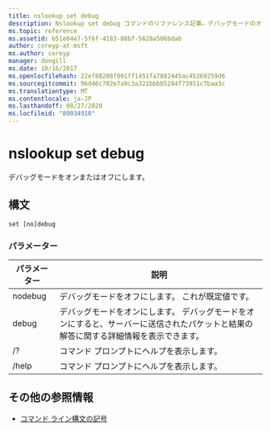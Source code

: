 ```yaml
---
title: nslookup set debug
description: Nslookup set debug コマンドのリファレンス記事。デバッグモードのオンとオフを切り替えます。
ms.topic: reference
ms.assetid: b51e04e7-5f6f-4183-88bf-5628a506bdab
author: coreyp-at-msft
ms.author: coreyp
manager: dongill
ms.date: 10/16/2017
ms.openlocfilehash: 22ef88208f801ff1451fa7882445ac45369259d6
ms.sourcegitcommit: 96d46c702e7a9c3a321bbbb5284f73911c7baa3c
ms.translationtype: MT
ms.contentlocale: ja-JP
ms.lasthandoff: 08/27/2020
ms.locfileid: "89034910"
---
```

# <a name="nslookup-set-debug"></a>nslookup set debug

デバッグモードをオンまたはオフにします。

## <a name="syntax"></a>構文

```
set [no]debug
```

### <a name="parameters"></a>パラメーター

| パラメーター | 説明 |
| ---------- | ---------- |
| nodebug | デバッグモードをオフにします。 これが既定値です。 |
| debug | デバッグモードをオンにします。 デバッグモードをオンにすると、サーバーに送信されたパケットと結果の解答に関する詳細情報を表示できます。 |
| /? | コマンド プロンプトにヘルプを表示します。 |
| /help | コマンド プロンプトにヘルプを表示します。 |

## <a name="additional-references"></a>その他の参照情報

- [コマンド ライン構文の記号](command-line-syntax-key.md)
